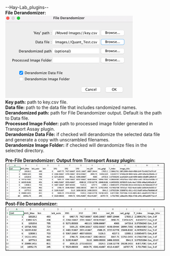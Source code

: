 --Hay-Lab_plugins--<br>
**File Derandomizer:**<br>
![image](Images/dz_gui.png)<br>
**Key path:** path to key.csv file.<br>
**Data file:** path to the data file that includes randomized names.<br>
**Derandomized path:** path for File Derandomizer output. Default is the path to Data file.<br>
**Processed Image Folder:** path to processed image folder generated in Transport Assay plugin.<br>
**Derandomize Data File:** if checked will derandomize the selected data file and generate a copy with unscrambled filenames. <br>
**Derandomize Image Folder:** if checked will derandomize files in the selected directory.<br>

**Pre-File Derandomizer: Output from Transport Assay plugin:**<br>
![image](Images/dz_1.png)<br>
**Post-File Derandomizer:**<br>
![image](Images/dz_2.png)<br>


